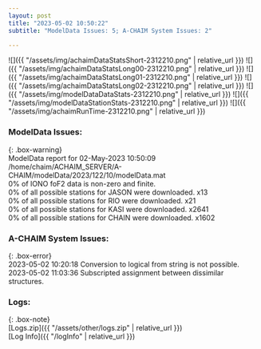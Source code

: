 ```yaml
---
layout: post
title: "2023-05-02 10:50:22"
subtitle: "ModelData Issues: 5; A-CHAIM System Issues: 2"

---
```


![]({{ "/assets/img/achaimDataStatsShort-2312210.png" | relative_url }})
![]({{ "/assets/img/achaimDataStatsLong00-2312210.png" | relative_url }})
![]({{ "/assets/img/achaimDataStatsLong01-2312210.png" | relative_url }})
![]({{ "/assets/img/achaimDataStatsLong02-2312210.png" | relative_url }})
![]({{ "/assets/img/modelDataDataStats-2312210.png" | relative_url }})
![]({{ "/assets/img/modelDataStationStats-2312210.png" | relative_url }})
![]({{ "/assets/img/achaimRunTime-2312210.png" | relative_url }})


### ModelData Issues:  
  
{: .box-warning}  
 ModelData report for 02-May-2023 10:50:09   
 /home/chaim/ACHAIM_SERVER/A-CHAIM/modelData/2023/122/10/modelData.mat   
 0% of IONO foF2 data is non-zero and finite.   
 0% of all possible stations for JASON were downloaded. x13   
 0% of all possible stations for RIO were downloaded. x21   
 0% of all possible stations for KASI were downloaded. x2641   
 0% of all possible stations for CHAIN were downloaded. x1602   
  
### A-CHAIM System Issues:  
  
{: .box-error}  
2023-05-02 10:20:18 Conversion to logical from string is not possible.  
2023-05-02 11:03:36 Subscripted assignment between dissimilar structures.  

### Logs:  
  
{: .box-note}  
[Logs.zip]({{ "/assets/other/logs.zip" | relative_url }})  
[Log Info]({{ "/logInfo" | relative_url }})  
